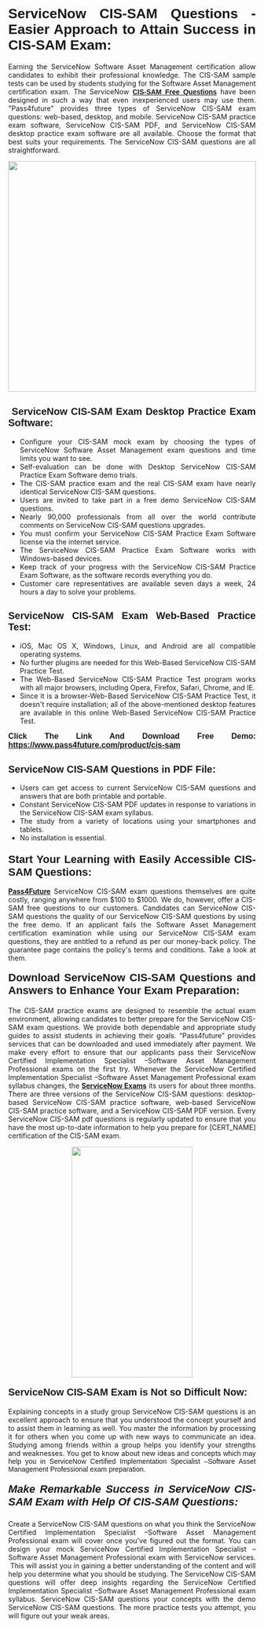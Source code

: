 <h1 style="text-align: justify;"><span style="font-family:Tahoma,Geneva,sans-serif;"><strong>ServiceNow CIS-SAM Questions - Easier Approach to Attain Success in CIS-SAM Exam:</strong></span></h1>

<p style="text-align: justify;">Earning the ServiceNow Software Asset Management certification allow candidates to exhibit their professional knowledge. The CIS-SAM sample tests can be used by students studying for the Software Asset Management certification exam. The ServiceNow <a href="https://www.pass4future.com/questions/servicenow/cis-sam"><span style="font-family:Tahoma,Geneva,sans-serif;"><strong>CIS-SAM Free Questions</strong></span></a> have been designed in such a way that even inexperienced users may use them. "Pass4future" provides three types of ServiceNow CIS-SAM exam questions: web-based, desktop, and mobile. ServiceNow CIS-SAM practice exam software, ServiceNow CIS-SAM PDF, and ServiceNow CIS-SAM desktop practice exam software are all available. Choose the format that best suits your requirements. The ServiceNow CIS-SAM questions are all straightforward.</p>

<p style="text-align: justify;"><a href="https://www.pass4future.com/product/cis-sam"><img alt="" src="https://lh3.googleusercontent.com/pw/AM-JKLU5_aushiRQbaoUdVonD_1om6esFnUm_j21jdeI1V3aesz_ETcO2Y8QVj0ZamD1vJ__MzXKNoh3XzzrDTXgudBuMwEatvdphNwcixeZDIncATvFdVanIchOfqVuIJHbWkG03KYMH2pwXnb7WaAnvI3g=w1366-h490-no?authuser=0" style="width: 100%; height: 470px;" /></a></p>

<h2 style="text-align: justify;"><strong><span style="font-family:Tahoma,Geneva,sans-serif;"><span style="font-size:20px;"> ServiceNow CIS-SAM Exam Desktop Practice Exam Software:</span></span></strong></h2>

<ul>
	<li style="text-align: justify;">Configure your CIS-SAM mock exam by choosing the types of ServiceNow Software Asset Management exam questions and time limits you want to see.</li>
	<li style="text-align: justify;">Self-evaluation can be done with Desktop ServiceNow CIS-SAM Practice Exam Software demo trials.</li>
	<li style="text-align: justify;">The CIS-SAM practice exam and the real CIS-SAM exam have nearly identical ServiceNow CIS-SAM questions.</li>
	<li style="text-align: justify;">Users are invited to take part in a free demo ServiceNow CIS-SAM questions.</li>
	<li style="text-align: justify;">Nearly 90,000 professionals from all over the world contribute comments on ServiceNow CIS-SAM questions upgrades.</li>
	<li style="text-align: justify;">You must confirm your ServiceNow CIS-SAM Practice Exam Software license via the internet service.</li>
	<li style="text-align: justify;">The ServiceNow CIS-SAM Practice Exam Software works with Windows-based devices.</li>
	<li style="text-align: justify;">Keep track of your progress with the ServiceNow CIS-SAM Practice Exam Software, as the software records everything you do.</li>
	<li style="text-align: justify;">Customer care representatives are available seven days a week, 24 hours a day to solve your problems.</li>
</ul>

<h2 style="text-align: justify;"><span style="font-family:Tahoma,Geneva,sans-serif;"><strong><span style="font-size:20px;">ServiceNow CIS-SAM Exam Web-Based Practice Test:</span></strong></span></h2>

<ul>
	<li style="text-align: justify;">iOS, Mac OS X, Windows, Linux, and Android are all compatible operating systems.</li>
	<li style="text-align: justify;">No further plugins are needed for this Web-Based ServiceNow CIS-SAM Practice Test.</li>
	<li style="text-align: justify;">The Web-Based ServiceNow CIS-SAM Practice Test program works with all major browsers, including Opera, Firefox, Safari, Chrome, and IE.</li>
	<li style="text-align: justify;">Since it is a browser-Web-Based ServiceNow CIS-SAM Practice Test, it doesn't require installation; all of the above-mentioned desktop features are available in this online Web-Based ServiceNow CIS-SAM Practice Test.</li>
</ul>

<p style="text-align: justify;"><span style="font-family:Tahoma,Geneva,sans-serif;"><span style="font-size:16px;"><strong>Click The Link And Download Free Demo:</strong></span></span> <a href="https://www.pass4future.com/product/cis-sam"><span style="font-family:Tahoma,Geneva,sans-serif;"><span style="font-size:16px;"><strong>https://www.pass4future.com/product/cis-sam</strong></span></span></a></p>

<h2 style="text-align: justify;"><strong><span style="font-family:Tahoma,Geneva,sans-serif;"><span style="font-size:20px;">ServiceNow CIS-SAM Questions in PDF File:</span></span></strong></h2>

<ul>
	<li style="text-align: justify;">Users can get access to current ServiceNow CIS-SAM questions and answers that are both printable and portable.</li>
	<li style="text-align: justify;">Constant ServiceNow CIS-SAM PDF updates in response to variations in the ServiceNow CIS-SAM exam syllabus.</li>
	<li style="text-align: justify;">The study from a variety of locations using your smartphones and tablets.</li>
	<li style="text-align: justify;">No installation is essential.</li>
</ul>

<h3 style="text-align: justify;"><span style="font-family:Tahoma,Geneva,sans-serif;"><strong><span style="font-size:22px;">Start Your Learning with Easily Accessible CIS-SAM Questions:</span></strong></span></h3>

<p style="text-align: justify;"><strong><a href="https://www.pass4future.com/">Pass4Future</a></strong> ServiceNow CIS-SAM exam questions themselves are quite costly, ranging anywhere from $100 to $1000. We do, however, offer a CIS-SAM free questions to our customers. Candidates can ServiceNow CIS-SAM questions the quality of our ServiceNow CIS-SAM questions by using the free demo. If an applicant fails the Software Asset Management certification examination while using our ServiceNow CIS-SAM exam questions, they are entitled to a refund as per our money-back policy. The guarantee page contains the policy's terms and conditions. Take a look at them.</p>

<h4 style="text-align: justify;"><strong><span style="font-family:Tahoma,Geneva,sans-serif;"><span style="font-size:22px;">Download ServiceNow CIS-SAM Questions and Answers to Enhance Your Exam Preparation:</span></span></strong></h4>

<p style="text-align: justify;">The CIS-SAM practice exams are designed to resemble the actual exam environment, allowing candidates to better prepare for the ServiceNow CIS-SAM exam questions. We provide both dependable and appropriate study guides to assist students in achieving their goals. “Pass4future” provides services that can be downloaded and used immediately after payment. We make every effort to ensure that our applicants pass their ServiceNow Certified Implementation Specialist –Software Asset Management Professional exams on the first try. Whenever the ServiceNow Certified Implementation Specialist –Software Asset Management Professional exam syllabus changes, the <strong><a href="https://www.pass4future.com/servicenow">ServiceNow Exams</a></strong> its users for about three months. There are three versions of the ServiceNow CIS-SAM questions: desktop-based ServiceNow CIS-SAM practice software, web-based ServiceNow CIS-SAM practice software, and a ServiceNow CIS-SAM PDF version. Every ServiceNow CIS-SAM pdf questions is regularly updated to ensure that you have the most up-to-date information to help you prepare for [CERT_NAME] certification of the CIS-SAM exam.</p>

<p style="text-align: center;"><a href="https://www.pass4future.com/product/cis-sam"><img alt="" src="https://lh3.googleusercontent.com/pw/AM-JKLV3yUm3jiqqIo1xIsj1VJ_UeysYexQY-pRYO0rIFl3vg11QZioN-gzffpw2AfKqFynWuvoXOreWrWS0swpr4xmOSWfwII2jvatteuqrfxiWGFBSHPiZUCoi33jqeymK5dmu-0enyX6tayRCAMHw05jv=s617-no?authuser=0" style="width: 70%; height: 470px;" /></a></p>

<h4 style="text-align: justify;"><strong><span style="font-family:Tahoma,Geneva,sans-serif;"><span style="font-size:20px;">ServiceNow CIS-SAM Exam is Not so Difficult Now:</span></span></strong></h4>

<p style="text-align: justify;">Explaining concepts in a study group ServiceNow CIS-SAM questions is an excellent approach to ensure that you understood the concept yourself and to assist them in learning as well. You master the information by processing it for others when you come up with new ways to communicate an idea. Studying among friends within a group helps you identify your strengths and weaknesses. You get to know about new ideas and concepts <span style="font-family:Tahoma,Geneva,sans-serif;">which may help you in ServiceNow Certified Implementation Specialist –Software Asset Management Professional exam preparation.</span></p>

<h5 style="text-align: justify;"><span style="font-family:Tahoma,Geneva,sans-serif;"><span style="font-size:22px;"><strong>Make Remarkable Success in ServiceNow CIS-SAM Exam with Help Of CIS-SAM Questions:</strong></span></span></h5>

<p style="text-align: justify;">Create a ServiceNow CIS-SAM questions on what you think the ServiceNow Certified Implementation Specialist –Software Asset Management Professional exam will cover once you've figured out the format. You can design your mock ServiceNow Certified Implementation Specialist –Software Asset Management Professional exam with ServiceNow services.  This will assist you in gaining a better understanding of the content and will help you determine what you should be studying. The ServiceNow CIS-SAM questions will offer deep insights regarding the ServiceNow Certified Implementation Specialist –Software Asset Management Professional exam syllabus. ServiceNow CIS-SAM questions your concepts with the demo ServiceNow CIS-SAM questions. The more practice tests you attempt, you will figure out your weak areas.</p>
